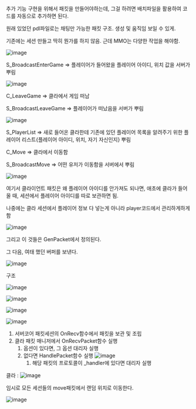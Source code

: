 추가 기능 구현을 위해서 패킷을 만들어야하는데, 그걸 하려면 배치파일을 활용하여 코드를 자동으로 추가하면 된다.

원래 있었던 pdl파일로는 채팅만 가능한 패킷 구조.
생성 및 움직임 보일 수 있게.

기존에는 세션 만들고 딱히 뭔가를 하지 않음.
근데 MMO는 다양한 작업을 해야함.

![image](https://user-images.githubusercontent.com/81199906/236629289-732c062a-4863-4c6c-9efe-27060a7c79c8.png)

S_BroadcastEnterGame => 플레이어가 들어왔을 플레이어 아이디, 위치 값을 서버가 뿌림

![image](https://user-images.githubusercontent.com/81199906/236629991-e4006239-e41c-42be-b20a-d21e5272fbb9.png)

C_LeaveGame => 클라에서 게임 떠남

S_BroadcastLeaveGame => 플레이어가 떠났음을 서버가 뿌림

![image](https://user-images.githubusercontent.com/81199906/236629928-3baa81c1-d963-4820-b1fd-a060171e6512.png)

S_PlayerList => 새로 들어온 클라한테 기존에 있던 플레이어 목록을 알려주기 위한 플레이어 리스트{플레이어 아이디, 위치, 자기 자신인지} 뿌림 

C_Move => 클라에서 이동함

S_BroadcastMove => 어떤 유저가 이동함을 서버에서 뿌림

![image](https://user-images.githubusercontent.com/81199906/236629902-72edcf9a-8997-407b-8d69-27ef6a1932ba.png)


여기서 클라이언트 패킷은 왜 플레이어 아이디를 안가져도 되나면, 애초에 클라가 들어올 때, 세션에서 플레이어 아이디를 따로 보관하면 됨.

나중에는 클라 세션에서 플레이어 정보 다 넣는게 아니라 player코드에서 관리하게하게 함

![image](https://user-images.githubusercontent.com/81199906/236629781-164c9127-0b66-4217-bb86-eb26ffbb6df3.png)

그리고 이 것들은 GenPacket에서 정의된다.

그 다음, 여태 했던 버퍼를 보낸다.

![image](https://user-images.githubusercontent.com/81199906/236630160-85d6add5-ffa1-4055-8f22-8e9e1c595d12.png)


구조

![image](https://user-images.githubusercontent.com/81199906/236634932-60ea405c-3ad5-41e7-8214-7b2275fb9b7e.png)

![image](https://user-images.githubusercontent.com/81199906/236634962-bfb38d01-88c1-471b-82d4-8d851d71f592.png)


![image](https://user-images.githubusercontent.com/81199906/236635208-1c6dab37-7212-45f1-9b23-8fb3eb9644fd.png)


![image](https://user-images.githubusercontent.com/81199906/236684247-ca504d24-5907-48e9-9216-35d559b9fbc3.png)

1. 서버코어 패킷세션의 OnRecv함수에서 패킷을 보관 및 조립
2. 클라 패킷 매니저에서 OnRecvPacket함수 실행
    1. 옵션이 있다면, 그 옵션 대리자 실행
    2. 없다면 HandlePacket함수 실행
        ![image](https://user-images.githubusercontent.com/81199906/236635694-a89d5ac4-7f8a-4986-8b0d-411fdfde2f13.png)
        1. 해당 패킷의 프로토콜이 _handler에 있다면 대리자 실행

클라 :
![image](https://user-images.githubusercontent.com/81199906/236636451-dd0600b2-da5a-48b0-947c-34616865c90e.png)



임시로 모든 세션들의 move패킷에서 랜덤 위치로 이동한다.

![image](https://user-images.githubusercontent.com/81199906/236635084-9bb90731-35ab-46b6-9d4e-dbddb5c7d578.png)
